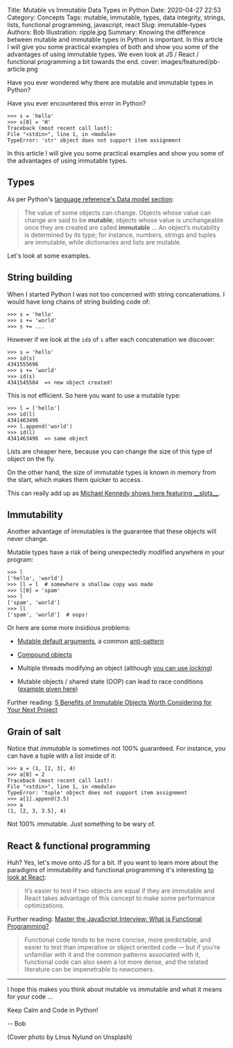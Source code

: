 Title: Mutable vs Immutable Data Types in Python
Date: 2020-04-27 22:53
Category: Concepts
Tags: mutable, immutable, types, data integrity, strings, lists, functional programming, javascript, react
Slug: immutable-types
Authors: Bob
Illustration: ripple.jpg
Summary: Knowing the difference between mutable and immutable types in Python is important. In this article I will give you some practical examples of both and show you some of the advantages of using immutable types. We even look at JS / React / functional programming a bit towards the end.
cover: images/featured/pb-article.png

Have you ever wondered why there are mutable and immutable types in Python?

Have you ever encountered this error in Python?

	>>> s = 'hello'
	>>> s[0] = 'H'
	Traceback (most recent call last):
	File "<stdin>", line 1, in <module>
	TypeError: 'str' object does not support item assignment

In this article I will give you some practical examples and show you some of the advantages of using immutable types. 

## Types

As per Python's [language reference's Data model section](https://docs.python.org/3/reference/datamodel.html#objects-values-and-types):

> The value of some objects can change. Objects whose value can change are said to be **mutable**; objects whose value is unchangeable once they are created are called **immutable** ... An object’s mutability is determined by its type; for instance, numbers, strings and tuples are immutable, while dictionaries and lists are mutable.

Let's look at some examples.

## String building

When I started Python I was not too concerned with string concatenations. I would have long chains of string building code of:

	>>> s = 'hello'
	>>> s += 'world'
	>>> s += ...

However if we look at the `id`s of `s` after each concatenation we discover:

	>>> s = 'hello'
	>>> id(s)
	4341555696
	>>> s += 'world'
	>>> id(s)
	4341545584  => new object created!

This is not efficient. So here you want to use a mutable type:

	>>> l = ['hello']
	>>> id(l)
	4341463496
	>>> l.append('world')
	>>> id(l)
	4341463496  => same object

Lists are cheaper here, because you can change the size of this type of object on the fly.

On the other hand, the size of immutable types is known in memory from the start, which makes them quicker to access.

This can really add up as [Michael Kennedy shows here featuring \_\_slots\_\_](https://www.youtube.com/watch?v=FUJf-eEF1GY).

## Immutability

Another advantage of immutables is the guarantee that these objects will never change.

Mutable types have a risk of being unexpectedly modified anywhere in your program:

	>>> l
	['hello', 'world']
	>>> ll = l  # somewhere a shallow copy was made
	>>> l[0] = 'spam'
	>>> l
	['spam', 'world']
	>>> ll
	['spam', 'world']  # oops!

Or here are some more insidious problems:

- [Mutable default arguments](https://docs.python-guide.org/writing/gotchas/#mutable-default-arguments), a common [anti-pattern](https://docs.quantifiedcode.com/python-anti-patterns/correctness/mutable_default_value_as_argument.html)

- [Compound objects](https://pybit.es/mutability.html)

- Multiple threads modifying an object (although [you can use _locking_](https://www.oreilly.com/content/python-cookbook-concurrency/))

- Mutable objects / shared state (OOP) can lead to race conditions ([example given here](https://medium.com/javascript-scene/master-the-javascript-interview-what-is-functional-programming-7f218c68b3a0))

Further reading: [5 Benefits of Immutable Objects Worth Considering for Your Next Project](https://hackernoon.com/5-benefits-of-immutable-objects-worth-considering-for-your-next-project-f98e7e85b6ac)

## Grain of salt

Notice that _immutable_ is sometimes not 100% guaranteed. For instance, you can have a tuple with a list inside of it:

	>>> a = (1, [2, 3], 4)
	>>> a[0] = 2
	Traceback (most recent call last):
	File "<stdin>", line 1, in <module>
	TypeError: 'tuple' object does not support item assignment
	>>> a[1].append(3.5)
	>>> a
	(1, [2, 3, 3.5], 4)

Not 100% immutable. Just something to be wary of.

## React & functional programming

Huh? Yes, let's move onto JS for a bit. If you want to learn more about the paradigms of immutability and functional programming it's interesting [to look at React](https://blog.logrocket.com/immutability-in-react-ebe55253a1cc):

> It’s easier to test if two objects are equal if they are immutable and React takes advantage of this concept to make some performance optimizations.

Further reading: [Master the JavaScript Interview: What is Functional Programming?](https://medium.com/javascript-scene/master-the-javascript-interview-what-is-functional-programming-7f218c68b3a0)

> Functional code tends to be more concise, more predictable, and easier to test than imperative or object oriented code — but if you’re unfamiliar with it and the common patterns associated with it, functional code can also seem a lot more dense, and the related literature can be impenetrable to newcomers.

---

I hope this makes you think about mutable vs immutable and what it means for your code ...

Keep Calm and Code in Python!

-- Bob

(Cover photo by Linus Nylund on Unsplash)
